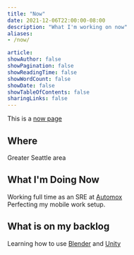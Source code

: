 ```yaml
---
title: "Now"
date: 2021-12-06T22:00:00-08:00
description: "What I'm working on now"
aliases:
- /now/

article:
showAuthor: false
showPagination: false
showReadingTime: false
showWordCount: false
showDate: false
showTableOfContents: false
sharingLinks: false
---
```

This is a [now page](https://nownownow.com/about)

## Where

Greater Seattle area

## What I'm Doing Now

Working full time as an SRE at [Automox](https://automox.com)  
Perfecting my mobile work setup.

## What is on my backlog

Learning how to use [Blender](https://www.blender.org/) and [Unity](https://unity.com/)

<!-- ## What I'm considering doing -->